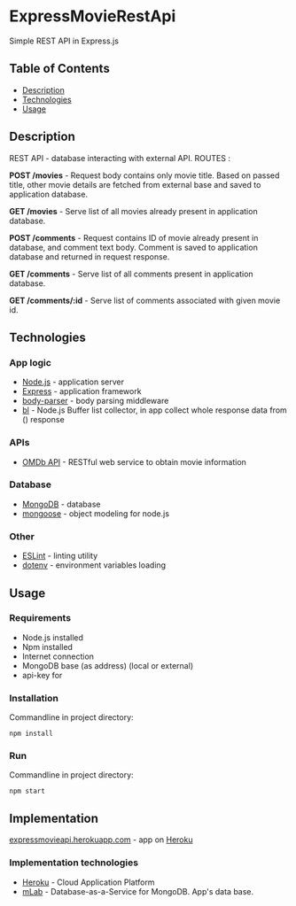 # ExpressMovieRestApi
Simple REST API in Express.js

## Table of Contents ##
* [Description](#description)
* [Technologies](#technologies)
* [Usage](#usage)
## Description ##
REST API - database interacting with external API.
ROUTES :

__POST /movies__ -  Request body contains only movie title. Based on passed title, other movie details are fetched from external base and saved to application database.

__GET /movies__ - Serve list of all movies already present in application database.

__POST /comments__  - Request contains ID of movie already present in database, and comment text body. Comment is saved to application database and returned in request response.

__GET /comments__ - Serve list of all comments present in application database.

__GET /comments/:id__ - Serve list of comments associated with given movie id.


## Technologies ##
### App logic ###
* [Node.js](https://nodejs.org/) - application  server
* [Express](https://expressjs.com) - application  framework
* [body-parser](https://www.npmjs.com/package/body-parser) - body parsing middleware
* [bl](https://www.npmjs.com/package/bl) - Node.js Buffer list collector, in app collect whole response data from () response 

### APIs ###
* [OMDb API](http://www.omdbapi.com) - RESTful web service to obtain movie information

### Database ###
* [MongoDB](https://www.mongodb.com) - database
* [mongoose](https://mongoosejs.com) - object modeling for node.js

### Other ###
* [ESLint](https://eslint.org) - linting utility
* [dotenv](https://www.npmjs.com/package/dotenv) - environment variables loading


## Usage ##
### Requirements ###
* Node.js installed
* Npm installed
* Internet connection
* MongoDB base (as address) (local or external) 
* api-key for 

### Installation ###
Commandline in project directory:

```
npm install
```

### Run ###
Commandline in project directory:

```
npm start
```

## Implementation ##
[expressmovieapi.herokuapp.com](https://expressmovieapi.herokuapp.com) - app on [Heroku](https://heroku.com) 

### Implementation technologies ###
* [Heroku](https://heroku.com) - Cloud Application Platform
* [mLab](https://mlab.com/welcome/) - Database-as-a-Service for MongoDB. App's data base.


